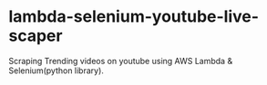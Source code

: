 # lambda-selenium-youtube-live-scaper
Scraping Trending videos on youtube using AWS Lambda &amp; Selenium(python library).
